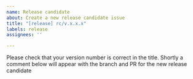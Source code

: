 ```yaml
---
name: Release candidate
about: Create a new release candidate issue
title: "[release] rc/v.x.x.x"
labels: release
assignees: ''

---
```


Please check that your version number is correct in the title.
Shortly a comment below will appear with the branch and PR for the new release candidate
